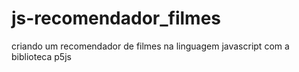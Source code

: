 # js-recomendador_filmes
criando um recomendador de filmes na linguagem javascript com a biblioteca p5js
